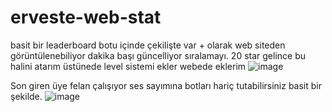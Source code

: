 # erveste-web-stat
basit bir leaderboard botu içinde çekilişte var + olarak web siteden görüntülenebiliyor dakika başı güncelliyor sıralamayı.
20 star gelince bu halini atarım üstünede level sistemi ekler webede eklerim 
![image](https://github.com/KhontWasHere/erveste-web-stat/assets/82388102/a675607c-6f88-4c18-8c55-f64d2631584a)


Son giren üye felan çalışıyor ses sayımına botları hariç tutabilirsiniz basit bir şekilde.
![image](https://github.com/KhontWasHere/erveste-web-stat/assets/82388102/78506c4d-4db7-4ba2-a567-0eaf1354c191)

